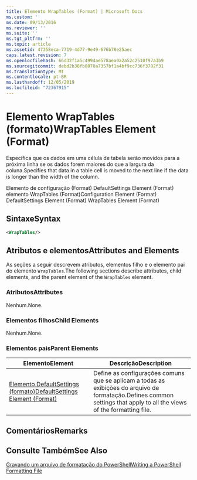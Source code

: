 ```yaml
---
title: Elemento WrapTables (Format) | Microsoft Docs
ms.custom: ''
ms.date: 09/13/2016
ms.reviewer: ''
ms.suite: ''
ms.tgt_pltfrm: ''
ms.topic: article
ms.assetid: 47358eca-7719-4d77-9e49-676b78e25aec
caps.latest.revision: 7
ms.openlocfilehash: 66d32f1a5c4994ae578aea0a2a52c2510f97a3b9
ms.sourcegitcommit: debd2b38fb8070a7357bf1a4bf9cc736f3702f31
ms.translationtype: MT
ms.contentlocale: pt-BR
ms.lasthandoff: 12/05/2019
ms.locfileid: "72367915"
---
```

# <a name="wraptables-element-format"></a><span data-ttu-id="9dea5-102">Elemento WrapTables (formato)</span><span class="sxs-lookup"><span data-stu-id="9dea5-102">WrapTables Element (Format)</span></span>

<span data-ttu-id="9dea5-103">Especifica que os dados em uma célula de tabela serão movidos para a próxima linha se os dados forem maiores do que a largura da coluna.</span><span class="sxs-lookup"><span data-stu-id="9dea5-103">Specifies that data in a table cell is moved to the next line if the data is longer than the width of the column.</span></span>

<span data-ttu-id="9dea5-104">Elemento de configuração (Format) DefaultSettings Element (Format) elemento WrapTables (Format)</span><span class="sxs-lookup"><span data-stu-id="9dea5-104">Configuration Element (Format) DefaultSettings Element (Format) WrapTables Element (Format)</span></span>

## <a name="syntax"></a><span data-ttu-id="9dea5-105">Sintaxe</span><span class="sxs-lookup"><span data-stu-id="9dea5-105">Syntax</span></span>

```xml
<WrapTables/>
```

## <a name="attributes-and-elements"></a><span data-ttu-id="9dea5-106">Atributos e elementos</span><span class="sxs-lookup"><span data-stu-id="9dea5-106">Attributes and Elements</span></span>

<span data-ttu-id="9dea5-107">As seções a seguir descrevem atributos, elementos filho e o elemento pai do elemento `WrapTables`.</span><span class="sxs-lookup"><span data-stu-id="9dea5-107">The following sections describe attributes, child elements, and the parent element of the `WrapTables` element.</span></span>

### <a name="attributes"></a><span data-ttu-id="9dea5-108">Atributos</span><span class="sxs-lookup"><span data-stu-id="9dea5-108">Attributes</span></span>

<span data-ttu-id="9dea5-109">Nenhum.</span><span class="sxs-lookup"><span data-stu-id="9dea5-109">None.</span></span>

### <a name="child-elements"></a><span data-ttu-id="9dea5-110">Elementos filhos</span><span class="sxs-lookup"><span data-stu-id="9dea5-110">Child Elements</span></span>

<span data-ttu-id="9dea5-111">Nenhum.</span><span class="sxs-lookup"><span data-stu-id="9dea5-111">None.</span></span>

### <a name="parent-elements"></a><span data-ttu-id="9dea5-112">Elementos pais</span><span class="sxs-lookup"><span data-stu-id="9dea5-112">Parent Elements</span></span>

|<span data-ttu-id="9dea5-113">Elemento</span><span class="sxs-lookup"><span data-stu-id="9dea5-113">Element</span></span>|<span data-ttu-id="9dea5-114">Descrição</span><span class="sxs-lookup"><span data-stu-id="9dea5-114">Description</span></span>|
|-------------|-----------------|
|[<span data-ttu-id="9dea5-115">Elemento DefaultSettings (formato)</span><span class="sxs-lookup"><span data-stu-id="9dea5-115">DefaultSettings Element (Format)</span></span>](./defaultsettings-element-format.md)|<span data-ttu-id="9dea5-116">Define as configurações comuns que se aplicam a todas as exibições do arquivo de formatação.</span><span class="sxs-lookup"><span data-stu-id="9dea5-116">Defines common settings that apply to all the views of the formatting file.</span></span>|

## <a name="remarks"></a><span data-ttu-id="9dea5-117">Comentários</span><span class="sxs-lookup"><span data-stu-id="9dea5-117">Remarks</span></span>

## <a name="see-also"></a><span data-ttu-id="9dea5-118">Consulte Também</span><span class="sxs-lookup"><span data-stu-id="9dea5-118">See Also</span></span>

[<span data-ttu-id="9dea5-119">Gravando um arquivo de formatação do PowerShell</span><span class="sxs-lookup"><span data-stu-id="9dea5-119">Writing a PowerShell Formatting File</span></span>](./writing-a-powershell-formatting-file.md)
